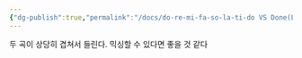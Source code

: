 ```yaml
---
{"dg-publish":true,"permalink":"/docs/do-re-mi-fa-so-la-ti-do VS Done(Let's Get it)/","title":"do-re-mi-fa-so-la-ti-do VS Done(Let's Get it)"}
---
```


두 곡이 상당히 겹쳐서 들린다. 믹싱할 수 있다면 좋을 것 같다
